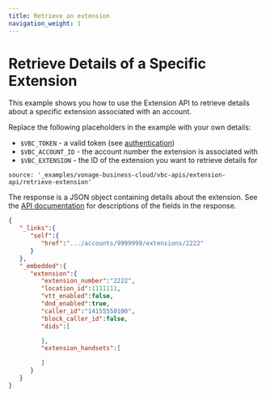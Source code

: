 ```yaml
---
title: Retrieve an extension
navigation_weight: 1
---
```


# Retrieve Details of a Specific Extension

This example shows you how to use the Extension API to retrieve details about a specific extension associated with an account.

Replace the following placeholders in the example with your own details:

* `$VBC_TOKEN` - a valid token (see [authentication](http://localhost:3000/vonage-business-cloud/vbc-apis/getting-started/authentication))
* `$VBC_ACCOUNT_ID` - the account number the extension is associated with
* `$VBC_EXTENSION` - the ID of the extension you want to retrieve details for

```building_blocks
source: '_examples/vonage-business-cloud/vbc-apis/extension-api/retrieve-extension'
```

The response is a JSON object containing details about the extension. See the [API documentation](/api/vonage-business-cloud/extension#ExtensionCtrl.getAccountExtensionByID) for descriptions of the fields in the response.

```json
{
   "_links":{
      "self":{
         "href":".../accounts/9999999/extensions/2222"
      }
   },
   "_embedded":{
      "extension":{
         "extension_number":"2222",
         "location_id":1111111,
         "vtt_enabled":false,
         "dnd_enabled":true,
         "caller_id":"14155550100",
         "block_caller_id":false,
         "dids":[

         ],
         "extension_handsets":[

         ]
      }
   }
}
```
